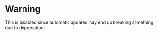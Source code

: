 # Warning

This is disabled since automatic updates may end up breaking something due to deprecations.